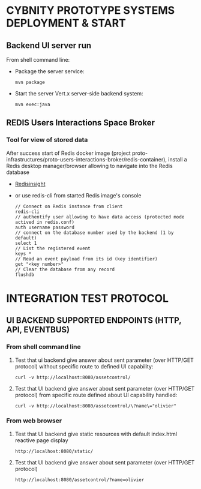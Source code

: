 # CYBNITY PROTOTYPE SYSTEMS DEPLOYMENT & START
## Backend UI server run
From shell command line:
* Package the server service:

  ```shell
  mvn package
  ```

* Start the server Vert.x server-side backend system:

  ```shell
  mvn exec:java
  ```

## REDIS Users Interactions Space Broker
### Tool for view of stored data
After success start of Redis docker image (project proto-infrastructures/proto-users-interactions-broker/redis-container), install a Redis desktop manager/browser allowing to navigate into the Redis database
- [Redisinsight](https://developer.redis.com/explore/redisinsightv2/getting-started/#step-1-download-redisinsight)

- or use redis-cli from started Redis image's console

  ```shell
  // Connect on Redis instance from client
  redis-cli
  // authentify user allowing to have data access (protected mode actived in redis.conf)
  auth username password
  // connect on the database number used by the backend (1 by default)
  select 1
  // List the registered event
  keys *
  // Read an event payload from its id (key identifier)
  get "<key number>"
  // Clear the database from any record
  flushdb
  ```

# INTEGRATION TEST PROTOCOL

## UI BACKEND SUPPORTED ENDPOINTS (HTTP, API, EVENTBUS)
### From shell command line
1. Test that ui backend give answer about sent parameter (over HTTP/GET protocol) without specific route to defined UI capability:

    ```shell
    curl -v http://localhost:8080/assetcontrol/
    ```

2. Test that UI backend give answer about sent parameter (over HTTP/GET protocol) from specific route defined about UI capability handled:

    ```shell
    curl -v http://localhost:8080/assetcontrol/\?name\="olivier"
    ```

### From web browser
1. Test that UI backend give static resources with default index.html reactive page display

    ```shell
    http://localhost:8080/static/
    ```

2. Test that UI backend give answer about sent parameter (over HTTP/GET protocol)

    ```shell
    http://localhost:8080/assetcontrol/?name=olivier
    ```
